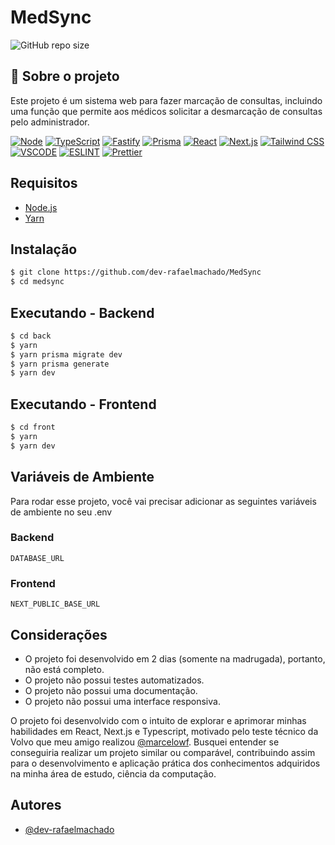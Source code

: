 # MedSync

![GitHub repo size](https://img.shields.io/github/repo-size/dev-rafaelmachado/MedSync?style=for-the-badge)

## 🚀 Sobre o projeto

Este projeto é um sistema web para fazer marcação de consultas, incluindo uma função que permite aos médicos solicitar a desmarcação de consultas pelo administrador.
    
[![Node](https://img.shields.io/badge/Node.js-43853D?style=for-the-badge&logo=node.js&logoColor=white)](https://nodejs.org/en/)
[![TypeScript](https://img.shields.io/badge/TypeScript-007ACC?style=for-the-badge&logo=typescript&logoColor=white)](https://www.typescriptlang.org/)
[![Fastify](https://img.shields.io/badge/Fastify-20232A?style=for-the-badge&logo=fastify&logoColor=white)](https://www.fastify.io/)
[![Prisma](https://img.shields.io/badge/Prisma-20232A?style=for-the-badge&logo=prisma&logoColor=white)](https://www.prisma.io/)
[![React](https://img.shields.io/badge/React-20232A?style=for-the-badge&logo=react&logoColor=61DAFB)](https://pt-br.reactjs.org/)
[![Next.js](https://img.shields.io/badge/next.js-000000?style=for-the-badge&logo=nextdotjs&logoColor=white)](https://nextjs.org/)
[![Tailwind CSS](https://img.shields.io/badge/Tailwind_CSS-38B2AC?style=for-the-badge&logo=tailwind-css&logoColor=white)](https://tailwindcss.com/)
[![VSCODE](https://img.shields.io/badge/VSCode-007ACC?style=for-the-badge&logo=visual-studio-code&logoColor=white)](https://code.visualstudio.com/)
[![ESLINT](https://img.shields.io/badge/ESLINT-4B32C3?style=for-the-badge&logo=eslint&logoColor=white)](https://eslint.org/)
[![Prettier](https://img.shields.io/badge/Prettier-F7B93E?style=for-the-badge&logo=prettier&logoColor=white)](https://prettier.io/)

## Requisitos

- [Node.js](https://nodejs.org/en/)
- [Yarn](https://yarnpkg.com/)

## Instalação

```bash
$ git clone https://github.com/dev-rafaelmachado/MedSync
$ cd medsync
```

## Executando - Backend
    
```bash
$ cd back
$ yarn
$ yarn prisma migrate dev
$ yarn prisma generate
$ yarn dev
```

## Executando - Frontend
    
```bash
$ cd front
$ yarn
$ yarn dev
```

## Variáveis de Ambiente

Para rodar esse projeto, você vai precisar adicionar as seguintes variáveis de ambiente no seu .env

### Backend
`DATABASE_URL`

### Frontend
`NEXT_PUBLIC_BASE_URL`

## Considerações

- O projeto foi desenvolvido em 2 dias (somente na madrugada), portanto, não está completo.
- O projeto não possui testes automatizados.
- O projeto não possui uma documentação.
- O projeto não possui uma interface responsiva.

O projeto foi desenvolvido com o intuito de explorar e aprimorar minhas habilidades em React, Next.js e Typescript, motivado pelo teste técnico da Volvo que meu amigo realizou [@marcelowf](https://github.com/marcelowf). Busquei entender se conseguiria realizar um projeto similar ou comparável, contribuindo assim para o desenvolvimento e aplicação prática dos conhecimentos adquiridos na minha área de estudo, ciência da computação.

## Autores

- [@dev-rafaelmachado](https://github.com/dev-rafaelmachado)









